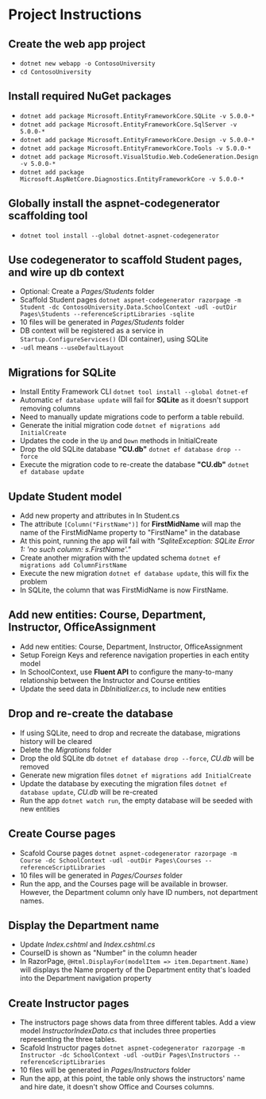 # Project Instructions

## Create the web app project
- `dotnet new webapp -o ContosoUniversity`
- `cd ContosoUniversity`

## Install required NuGet packages
- `dotnet add package Microsoft.EntityFrameworkCore.SQLite -v 5.0.0-*`
- `dotnet add package Microsoft.EntityFrameworkCore.SqlServer -v 5.0.0-*`
- `dotnet add package Microsoft.EntityFrameworkCore.Design -v 5.0.0-*`
- `dotnet add package Microsoft.EntityFrameworkCore.Tools -v 5.0.0-*`
- `dotnet add package Microsoft.VisualStudio.Web.CodeGeneration.Design -v 5.0.0-*`
- `dotnet add package Microsoft.AspNetCore.Diagnostics.EntityFrameworkCore -v 5.0.0-*`

## Globally install the aspnet-codegenerator scaffolding tool
- `dotnet tool install --global dotnet-aspnet-codegenerator`

## Use codegenerator to scaffold Student pages, and wire up db context
- Optional: Create a *Pages/Students* folder
- Scaffold Student pages `dotnet aspnet-codegenerator razorpage -m Student -dc ContosoUniversity.Data.SchoolContext -udl -outDir Pages\Students --referenceScriptLibraries -sqlite`
- 10 files will be generated in *Pages/Students* folder
- DB context will be registered as a service in `Startup.ConfigureServices()` (DI container), using SQLite
- `-udl` means `--​useDefaultLayout`

## Migrations for SQLite
- Install Entity Framework CLI `dotnet tool install --global dotnet-ef`
- Automatic `ef database update` will fail for **SQLite** as it doesn't support removing columns
- Need to manually update migrations code to perform a table rebuild.
- Generate the initial migration code `dotnet ef migrations add InitialCreate`
- Updates the code in the `Up` and `Down` methods in InitialCreate
- Drop the old SQLite database **"CU.db"** `dotnet ef database drop --force`
- Execute the migration code to re-create the database **"CU.db"** `dotnet ef database update`

## Update Student model
- Add new property and attributes in In Student.cs
- The attribute `[Column("FirstName")]` for **FirstMidName** will map the name of the FirstMidName property to "FirstName" in the database
- At this point, running the app will fail with *"SqliteException: SQLite Error 1: 'no such column: s.FirstName'."* 
- Create another migration with the updated schema `dotnet ef migrations add ColumnFirstName`
- Execute the new migration `dotnet ef database update`, this will fix the problem
- In SQLite, the column that was FirstMidName is now FirstName.

## Add new entities: Course, Department, Instructor, OfficeAssignment
- Add new entities: Course, Department, Instructor, OfficeAssignment
- Setup Foreign Keys and reference navigation properties in each entity model
- In SchoolContext, use **Fluent API** to configure the many-to-many relationship between the Instructor and Course entities
- Update the seed data in *DbInitializer.cs*, to include new entities

## Drop and re-create the database
- If using SQLite, need to drop and recreate the database, migrations history will be cleared
- Delete the *Migrations* folder
- Drop the old SQLite db `dotnet ef database drop --force`, *CU.db* will be removed
- Generate new migration files `dotnet ef migrations add InitialCreate`
- Update the database by executing the migration files `dotnet ef database update`, *CU.db* will be re-created
- Run the app `dotnet watch run`, the empty database will be seeded with new entities

## Create Course pages
- Scafold Course pages `dotnet aspnet-codegenerator razorpage -m Course -dc SchoolContext -udl -outDir Pages\Courses --referenceScriptLibraries`
- 10 files will be generated in *Pages/Courses* folder
- Run the app, and the Courses page will be available in browser. However, the Department column only have ID numbers, not department names.

## Display the Department name
- Update *Index.cshtml* and *Index.cshtml.cs*
- CourseID is shown as "Number" in the column header
- In RazorPage, `@Html.DisplayFor(modelItem => item.Department.Name)` will displays the Name property of the Department entity that's loaded into the Department navigation property

## Create Instructor pages
- The instructors page shows data from three different tables. Add a view model *InstructorIndexData.cs* that includes three properties representing the three tables.
- Scafold Instructor pages `dotnet aspnet-codegenerator razorpage -m Instructor -dc SchoolContext -udl -outDir Pages\Instructors --referenceScriptLibraries`
- 10 files will be generated in *Pages/Instructors* folder
- Run the app, at this point, the table only shows the instructors' name and hire date, it doesn't show Office and Courses columns.